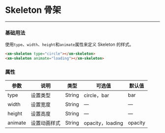 # Skeleton 骨架
----
### 基础用法
使用```type```、```width```、```height```和```animate```属性来定义 Skeleton 的样式。
``` html
<xm-skeleton type="circle"></xm-skeleton>
<xm-skeleton animate="loading"></xm-skeleton>
```

### 属性
| 参数      | 说明    | 类型      | 可选值       | 默认值   |
|---------- |-------- |---------- |-------------  |-------- |
| type     | 设置类型   | String  |  circle，bar | bar   |
| width     | 设置宽度   | String  |  — | —   |
| height     | 设置高度   | String  | — | —   |
| animate    | 设置动画样式   | String  | opacity，loading |  opacity   |
